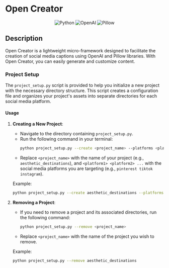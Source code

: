 # Open Creator

<p align="center">
  <img src="https://img.shields.io/badge/Python-3.8-blue" alt="Python">
  <img src="https://img.shields.io/badge/OpenAI-latest-green" alt="OpenAI">
  <img src="https://img.shields.io/badge/Pillow-latest-red" alt="Pillow">
</p>

## Description

Open Creator is a lightweight micro-framework designed to facilitate the creation of social media captions using OpenAI and Pillow libraries. With Open Creator, you can easily generate and customize content.

### Project Setup

The `project_setup.py` script is provided to help you initialize a new project with the necessary directory structure. This script creates a configuration file and organizes your project's assets into separate directories for each social media platform.

#### Usage

1. **Creating a New Project**:

   - Navigate to the directory containing `project_setup.py`.
   - Run the following command in your terminal:
     ```bash
     python project_setup.py --create <project_name> --platforms <platform1> <platform2> ...
     ```
   - Replace `<project_name>` with the name of your project (e.g., `aesthetic_destinations`), and `<platform1> <platform2> ...` with the social media platforms you are targeting (e.g., `pinterest tiktok instagram`).

   Example:

   ```bash
   python project_setup.py --create aesthetic_destinations --platforms pinterest tiktok instagram
   ```

2. **Removing a Project**:

   - If you need to remove a project and its associated directories, run the following command:
     ```bash
     python project_setup.py --remove <project_name>
     ```
   - Replace `<project_name>` with the name of the project you wish to remove.

   Example:

   ```bash
   python project_setup.py --remove aesthetic_destinations
   ```
